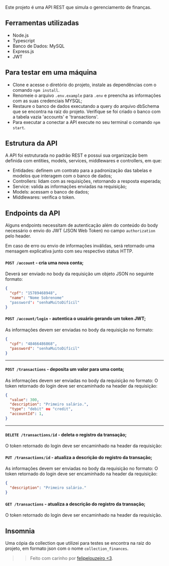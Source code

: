 Este projeto é uma API REST que simula o gerenciamento de finanças.

## Ferramentas utilizadas

- Node.js
- Typescript
- Banco de Dados: MySQL
- Express.js
- JWT

## Para testar em uma máquina

- Clone e acesse o diretório do projeto, instale as dependências com o comando `npm install`.
- Renomeie o arquivo `.env.example` para `.env` e preencha as informações com as suas credenciais MYSQL;
- Restaure o banco de dados executando a query do arquivo dbSchema que se encontra na raiz do projeto. Verifique se foi criado o banco com a tabela vazia 'accounts' e 'transactions'.
- Para executar a conectar a API execute no seu terminal o comando `npm start`.

## Estrutura da API

A API foi estruturada no padrão REST e possui sua organização bem definida com entities, models, services, middlewares e controllers, em que:

- Entidades: definem um contrato para a padronização das tabelas e modelos que interagem com o banco de dados;
- Controllers: lidam com as requisições, retornando a resposta esperada;
- Service: valida as informações enviadas na requisição;
- Models: acessam o banco de dados;
- Middlewares: verifica o token.

## Endpoints da API

Alguns endpoints necessitam de autenticação além do conteúdo do body necessário o envio do JWT (JSON Web Token) no campo `authorization` pelo header.

Em caso de erro ou envio de informações inválidas, será retornado uma mensagem explicativa junto com seu respectivo status HTTP.

#### `POST /account` - cria uma nova conta;

Deverá ser enviado no body da requisição um objeto JSON no seguinte formato:

```json
{
  "cpf": "15789468948",
  "name": "Nome Sobrenome"
  "password": "senhaMuitoDifícil"
}
```

#### `POST /account/login` - autentica o usuário gerando um token JWT;

As informações devem ser enviadas no body da requisição no formato:

```json
{
  "cpf": "48466486868",
  "password": "senhaMuitoDifícil"
}
```

<hr>

#### `POST /transactions` - deposita um valor para uma conta;

As informações devem ser enviadas no body da requisição no formato:
O token retornado do login deve ser encaminhado na header da requisição:

```json
{
  "value": 300,
  "description": "Primeiro salário.",
  "type": "debit" ou "credit",
  "accountId": 1,
}
```

<hr>

#### `DELETE /transactions/id` - deleta o registro da transação;

O token retornado do login deve ser encaminhado na header da requisição:

#### `PUT /transactions/id` - atualiza a descrição do registro da transação;

As informações devem ser enviadas no body da requisição no formato:
O token retornado do login deve ser encaminhado na header da requisição:

```json
{
  "description": "Primeiro salário."
}
```

#### `GET /transactions` - atualiza a descrição do registro da transação;

O token retornado do login deve ser encaminhado na header da requisição.

## Insomnia

Uma cópia da collection que utilizei para testes se encontra na raiz do projeto, em formato json com o nome `collection_finances`.

> > Feito com carinho por [felipelouzeiro <3](https://www.linkedin.com/in/felipelouzeiro/).
